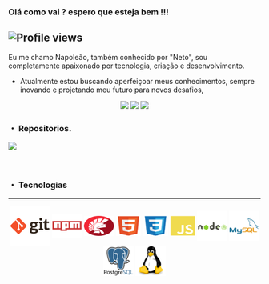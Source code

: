 ### Olá como vai ? espero que esteja bem !!! 

## ![Profile views](https://gpvc.arturio.dev/Kyuorhan)

Eu me chamo Napoleão, também conhecido por "Neto", sou completamente apaixonado por tecnologia, criação e desenvolvimento.

- Atualmente estou buscando aperfeiçoar meus conhecimentos, sempre inovando e projetando meu futuro para novos desafios,
  
<div align="center"> 
<!--   <a href="https://www.youtube.com/channel/UC_-uuuZbY0AAt9CViNzvc-Q" target="_blank"><img src="https://img.shields.io/badge/YouTube-FF0000?style=for-the-badge&logo=youtube&logoColor=white" target="_blank"></a> -->
  <a href="https://www.instagram.com/napoleaoneto" target="_blank"> <img src="https://img.shields.io/badge/-Instagram-%23E4405F?style=for-the-badge&logo=instagram&logoColor=white" target="_blank"></a>
  <a href = "mailto:napoleaopneto@gmail.com"><img src="https://img.shields.io/badge/-Gmail-%23333?style=for-the-badge&logo=gmail&logoColor=white" target="_blank"></a>
  <a href="https://www.linkedin.com/in/napoleao-neto-a0a8bb9a/" target="_blank"> <img src="https://img.shields.io/badge/-LinkedIn-%230077B5?style=for-the-badge&logo=linkedin&logoColor=white" target="_blank"></a> 
<!--   ![Snake animation](https://github.com/rafaballerini/rafaballerini/blob/output/github-contribution-grid-snake.svg) --> 
</div>     

### ・ Repositorios.

<a href="https://github.com/napoleaopneto/Delphi-POO"> <img height="135em" src="https://github-readme-stats.vercel.app/api/pin/?username=napoleaopneto&repo=Delphi-POO&theme=buefy" /></a> 

</div>

<br>

### ・ Tecnologias

---

<div align="center" style="display: inline_block"> 
  <a href="https://git-scm.com/"> <img align="center" alt="Kyuorhan-JS" height="80" width="80" src="https://raw.githubusercontent.com/devicons/devicon/master/icons/git/git-original-wordmark.svg"><a/>
  <a href="https://www.npmjs.com/"> <img align="center" alt="Kyuorhan-NPM" height="50" width="60" src="https://raw.githubusercontent.com/devicons/devicon/master/icons/npm/npm-original-wordmark.svg"><a/>
  <a href="https://www.embarcadero.com/br/"> <img align="center" alt="Kyuorhan-Delphi" height="40" width="60" src="https://raw.githubusercontent.com/Kyuorhan/Kyuorhan/master/src/icons/delphi-svg/delphi_10.4_sydney-original.svg"><a/>
  <a href="https://www.w3.org/html/"> <img align="center" alt="Kyuorhan-HTML" height="40" width="50" src="https://raw.githubusercontent.com/devicons/devicon/master/icons/html5/html5-original.svg"><a/>
  <a href="https://www.w3schools.com/css/"> <img align="center" alt="Kyuorhan-CSS" height="40" width="50" src="https://raw.githubusercontent.com/devicons/devicon/master/icons/css3/css3-original.svg"><a/>
  <a href="https://developer.mozilla.org/en-US/docs/Web/JavaScript"> <img align="center" alt="Kyuorhan-JavaScript" height="40" width="50" src="https://raw.githubusercontent.com/devicons/devicon/master/icons/javascript/javascript-plain.svg"><a/>
  <a href="https://nodejs.org/en/"> <img align="center" alt="Kyuorhan-Nodejs" height="60" width="60" src="https://raw.githubusercontent.com/devicons/devicon/master/icons/nodejs/nodejs-original-wordmark.svg"><a/>
  <a href="https://www.mysql.com/"> <img align="center" alt="Kyuorhan-Mysql" height="60" width="60" src="https://github.com/devicons/devicon/blob/master/icons/mysql/mysql-original-wordmark.svg"><a/>
  <a href="https://www.postgresql.org/"> <img align="center" alt="Kyuorhan-Mysql" height="60" width="60" src="https://github.com/devicons/devicon/blob/master/icons/postgresql/postgresql-original-wordmark.svg"><a/>
  <a href="https://www.postgresql.org/"> <img align="center" alt="Kyuorhan-Mysql" height="60" width="60" src="https://github.com/devicons/devicon/blob/master/icons/linux/linux-original.svg"><a/>
</div>
